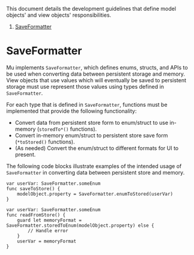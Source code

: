 This document details the development guidelines that define model objects' and view objects' responsibilities.

1. [SaveFormatter](#saveformatter)

# SaveFormatter
Mu implements `SaveFormatter`, which defines enums, structs, and APIs to be used when converting data between persistent storage and memory.  
View objects that use values which will eventually be saved to persistent storage must use represent those values using types defined in `SaveFormatter`.  

For each type that is defined in `SaveFormatter`, functions must be implemented that provide the following functionality:  
* Convert data from persistent store form to enum/struct to use in-memory (`storedTo*()` functions).
* Convert in-memory enum/struct to persistent store save form (`*toStored()` functions).
* (As needed) Convert the enum/struct to different formats for UI to present.

The following code blocks illustrate examples of the intended usage of `SaveFormatter` in converting data between persistent store and memory.
```
var userVar: SaveFormatter.someEnum
func saveToStore() {
    modelObject.property = SaveFormatter.enumToStored(userVar)
}
```
```
var userVar: SaveFormatter.someEnum
func readFromStore() {
    guard let memoryFormat = SaveFormatter.storedToEnum(modelObject.property) else {
        // Handle error
    }
    userVar = memoryFormat
}
```